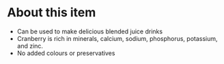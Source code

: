 # **About this item**

- Can be used to make delicious blended juice drinks
- Cranberry is rich in minerals, calcium, sodium, phosphorus, potassium, and zinc.
- No added colours or preservatives
